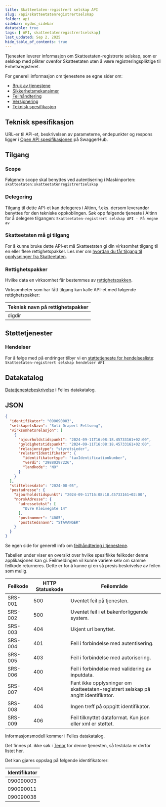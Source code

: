 ```yaml
---
title: Skatteetaten-registrert selskap API
slug: /api/skatteetatenregistrertselskap
folder: api
sidebar: mydoc_sidebar
datatable: true
tags: [ API, skatteetatenregistrertselskap]
last_updated: Sep 2, 2025
hide_table_of_contents: true
---
```


<Summary>Tjenesten leverer informasjon om Skatteetaten-registrerte selskap, som er selskap med plikter ovenfor Skatteetaten uten å være registreringspliktige til Enhetsregisteret.</Summary>

<Tabs underline={true}>
<TabItem headerText="Om tjenesten" itemKey="itemKey-1" default>

For generell informasjon om tjenestene se egne sider om:

* [Bruk av tjenestene](../om/bruk.md)
* [Sikkerhetsmekansimer](../om/sikkerhet.md)
* [Feilhåndtering](../om/feil.md)
* [Versjonering](../om/versjoner.md)
* [Teknisk spesifikasjon](../om/tekniskspesifikasjon.md)

## Teknisk spesifikasjon

URL-er til API-et, beskrivelsen av parameterne, endepunkter og respons ligger
i [Open API spesifikasjonen](https://app.swaggerhub.com/apis/skatteetaten/skatteetaten-registrert-selskap-api/) på SwaggerHub.

## Tilgang

### Scope
Følgende scope skal benyttes ved autentisering i Maskinporten: `skatteetaten:skatteetatenregistrertselskap`

### Delegering
Tilgang til dette API-et kan delegeres i Altinn, f.eks. dersom leverandør benyttes for den tekniske oppkoblingen. Søk
opp følgende tjeneste i Altinn for å delegere tilgangen: `Skatteetaten-registrert selskap API - På vegne av`

### Skatteetaten må gi tilgang
For å kunne bruke dette API-et må Skatteetaten gi din virksomhet tilgang til en eller flere rettighetspakker. Les mer om [hvordan du får tilgang til opplysninger fra Skatteetaten](https://www.skatteetaten.no/deling/).

### Rettighetspakker
Hvilke data en virksomhet får bestemmes av [rettighetspakken](../om/rettighetspakker.md).

Virksomheter som har fått tilgang kan kalle API-et med følgende rettighetspakker:

| Teknisk navn på rettighetspakker |	
|-------------------------|
| digdir                  |

## Støttetjenester

### Hendelser

For å følge med på endringer tilbyr vi
en [støttetjeneste for hendelsesliste](./hendelser.md): `Skatteetaten-registrert selskap hendelser API`

## Datakatalog
[Datatjenestebeskrivelse](https://data.norge.no/data-services/77af33eb-45fb-3c25-88b2-5fbf3e0ca752) i Felles datakatalog.


</TabItem>
<TabItem headerText="Eksempler" itemKey="itemKey-2"> 

## JSON

```json
{
  "identifikator": "090090003",
  "selskapetsNavn": "Soli Drapert Feltseng",
  "virksomhetsrelasjon": [
    {
      "ajourholdstidspunkt": "2024-09-11T16:08:18.45733161+02:00",
      "gyldighetstidspunkt": "2024-09-11T16:08:18.45733161+02:00",
      "relasjonstype": "styretsLeder",
      "relatertIdentifikator": {
        "identifikatortype": "taxIdentificationNumber",
        "verdi": "29880297226",
        "landkode": "NO"
      }
    }
  ],
  "stiftelsesdato": "2024-08-05",
  "postadresse": {
    "ajourholdstidspunkt": "2024-09-11T16:08:18.45733161+02:00",
    "norskAdresse": {
      "adressetekst": [
        "Øvre Kleivegate 14"
      ],
      "postnummer": "4005",
      "poststedsnavn": "STAVANGER"
    }
  }
}

```

</TabItem>
<TabItem headerText="Feilkoder" itemKey="itemKey-3">

Se egen side for generell info om [feilhåndtering i tjenestene](../om/feil.md).

Tabellen under viser en oversikt over hvilke spesifikke feilkoder denne applikasjonen kan gi. Feilmeldingen vil kunne
variere selv om samme feilkode returneres. Dette er for å kunne gi en så presis beskrivelse av feilen som mulig.

| Feilkode | HTTP Statuskode | Feilområde                                                                         |
|----------|-----------------|------------------------------------------------------------------------------------|
| SRS-001  | 500             | Uventet feil på tjenesten.                                                         |
| SRS-002  | 500             | Uventet feil i et bakenforliggende system.                                         |
| SRS-003  | 404             | Ukjent url benyttet.                                                               |
| SRS-004  | 401             | Feil i forbindelse med autentisering.                                              |
| SRS-005  | 403             | Feil i forbindelse med autorisering.                                               |
| SRS-006  | 400             | Feil i forbindelse med validering av inputdata.                                    |
| SRS-007  | 404             | Fant ikke opplysninger om skatteetaten-registrert selskap på angitt identifikator. |
| SRS-008  | 404             | Ingen treff på oppgitt identifikator.                                              |
| SRS-009  | 406             | Feil tilknyttet dataformat. Kun json eller xml er støttet.                         |

</TabItem>
<TabItem headerText="Informasjonsmodell" itemKey="itemKey-4">

Informasjonsmodell kommer i Felles datakatalog.

</TabItem>
<TabItem headerText="Test" itemKey="itemKey-5">

Det finnes pt. ikke søk i [Tenor](../test/tenor.md) for denne tjenesten, så testdata er derfor listet her.

Det kan gjøres oppslag på følgende identifikatorer:

| Identifikator |
|---------------|
| 090090003 |
| 090090011 |
| 090090038 |


</TabItem>
</Tabs>
